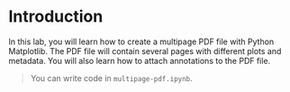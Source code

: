 # Introduction

In this lab, you will learn how to create a multipage PDF file with Python Matplotlib. The PDF file will contain several pages with different plots and metadata. You will also learn how to attach annotations to the PDF file.

> You can write code in `multipage-pdf.ipynb`.
